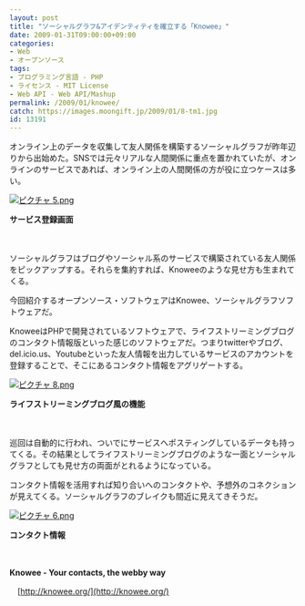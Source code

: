 ```yaml
---
layout: post
title: "ソーシャルグラフ&アイデンティティを確立する「Knowee」"
date: 2009-01-31T09:00:00+09:00
categories:
- Web
- オープンソース
tags: 
- プログラミング言語 - PHP
- ライセンス - MIT License
- Web API - Web API/Mashup
permalink: /2009/01/knowee/
catch: https://images.moongift.jp/2009/01/8-tm1.jpg
id: 13191
---
```

オンライン上のデータを収集して友人関係を構築するソーシャルグラフが昨年辺りから出始めた。SNSでは元々リアルな人間関係に重点を置かれていたが、オンラインのサービスであれば、オンライン上の人間関係の方が役に立つケースは多い。

  

[![ピクチャ 5.png](https://images.moongift.jp/2009/01/5-tm3.jpg)](https://images.moongift.jp/2009/01/53.png)  
  
**サービス登録画面**

  

　

  

ソーシャルグラフはブログやソーシャル系のサービスで構築されている友人関係をピックアップする。それらを集約すれば、Knoweeのような見せ方も生まれてくる。

  

今回紹介するオープンソース・ソフトウェアはKnowee、ソーシャルグラフソフトウェアだ。

  
<!--more-->

KnoweeはPHPで開発されているソフトウェアで、ライフストリーミングブログのコンタクト情報版といった感じのソフトウェアだ。つまりtwitterやブログ、del.icio.us、Youtubeといった友人情報を出力しているサービスのアカウントを登録することで、そこにあるコンタクト情報をアグリゲートする。

  

[![ピクチャ 8.png](https://images.moongift.jp/2009/01/8-tm1.jpg)](https://images.moongift.jp/2009/01/81.png)  
  
**ライフストリーミングブログ風の機能**

  

　

  

巡回は自動的に行われ、ついでにサービスへポスティングしているデータも持ってくる。その結果としてライフストリーミングブログのような一面とソーシャルグラフとしても見せ方の両面がとれるようになっている。

  

コンタクト情報を活用すれば知り合いへのコンタクトや、予想外のコネクションが見えてくる。ソーシャルグラフのブレイクも間近に見えてきそうだ。

  

[![ピクチャ 6.png](https://images.moongift.jp/2009/01/6-tm1.jpg)](https://images.moongift.jp/2009/01/61.png)  
  
**コンタクト情報**

  

　

  

**Knowee - Your contacts, the webby way**  
  
　[http://knowee.org/](http://knowee.org/)

  
